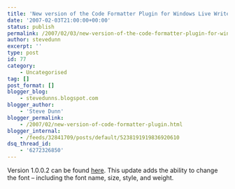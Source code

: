 ```yaml
---
title: 'New version of the Code Formatter Plugin for Windows Live Writer'
date: '2007-02-03T21:00:00+00:00'
status: publish
permalink: /2007/02/03/new-version-of-the-code-formatter-plugin-for-windows-live-writer
author: stevedunn
excerpt: ''
type: post
id: 77
category:
    - Uncategorised
tag: []
post_format: []
blogger_blog:
    - stevedunns.blogspot.com
blogger_author:
    - 'Steve Dunn'
blogger_permalink:
    - /2007/02/new-version-of-code-formatter-plugin.html
blogger_internal:
    - /feeds/32841709/posts/default/5238191919836920610
dsq_thread_id:
    - '6272326850'
---
```

Version 1.0.0.2 can be found [here](http://dunnhq.com/codeformatterforwindowslivewriter "Steve Dunn's Code Formatter Plugin for Windows Live Writer"). This update adds the ability to change the font – including the font name, size, style, and weight.